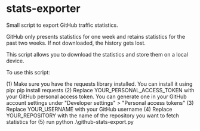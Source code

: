 # stats-exporter
Small script to export GitHub traffic statistics.

GitHub only presents statistics for one week and retains statistics for the past two weeks. 
If not downloaded, the history gets lost.

This script allows you to download the statistics and store them on a local device.

To use this script:

(1) Make sure you have the requests library installed. You can install it using pip: pip install requests
(2) Replace YOUR_PERSONAL_ACCESS_TOKEN with your GitHub personal access token. 
    You can generate one in your GitHub account settings under "Developer settings" > "Personal access tokens"
(3) Replace YOUR_USERNAME with your GitHub username
(4) Replace YOUR_REPOSITORY with the name of the repository you want to fetch statistics for
(5) run python .\github-stats-export.py




